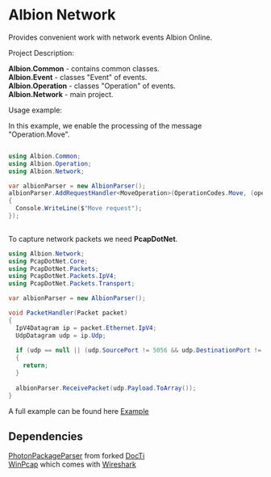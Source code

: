 # Albion Network

Provides convenient work with network events Albion Online.

Project Description:

**Albion.Common** - contains common classes.  
**Albion.Event** - classes "Event" of events.  
**Albion.Operation** - classes "Operation" of events.  
**Albion.Network** - main project.  

Usage example:

In this example, we enable the processing of the message "Operation.Move".
```c#

using Albion.Common;
using Albion.Operation;
using Albion.Network;

var albionParser = new AlbionParser();
albionParser.AddRequestHandler<MoveOperation>(OperationCodes.Move, (operation) =>
{
  Console.WriteLine($"Move request");
});
            
```

To capture network packets we need **PcapDotNet**.
```c#
using Albion.Network;
using PcapDotNet.Core;
using PcapDotNet.Packets;
using PcapDotNet.Packets.IpV4;
using PcapDotNet.Packets.Transport;

var albionParser = new AlbionParser();

void PacketHandler(Packet packet)
{
  IpV4Datagram ip = packet.Ethernet.IpV4;
  UdpDatagram udp = ip.Udp;
  
  if (udp == null || (udp.SourcePort != 5056 && udp.DestinationPort != 5056))
  {
    return;
  }
  
  albionParser.ReceivePacket(udp.Payload.ToArray());
}
```

A full example can be found here [Example](https://github.com/DocTi/albion-network/blob/master/Albion.Network.Example/Program.cs)

## Dependencies
[PhotonPackageParser](https://github.com/DocTi/PhotonPackageParser) from forked [DocTi](https://github.com/DocTi)  
[WinPcap](https://www.winpcap.org) which comes with [Wireshark](https://www.wireshark.org)
